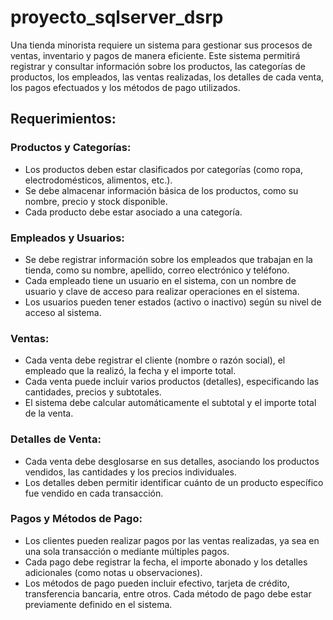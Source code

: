 # proyecto_sqlserver_dsrp

Una tienda minorista requiere un sistema para gestionar sus procesos de ventas, inventario y pagos de manera eficiente. Este sistema permitirá registrar y consultar información sobre los productos, las categorías de productos, los empleados, las ventas realizadas, los detalles de cada venta, los pagos efectuados y los métodos de pago utilizados.

## Requerimientos:

### Productos y Categorías:
- Los productos deben estar clasificados por categorías (como ropa, electrodomésticos, alimentos, etc.).
- Se debe almacenar información básica de los productos, como su nombre, precio y stock disponible.
- Cada producto debe estar asociado a una categoría.

### Empleados y Usuarios:
- Se debe registrar información sobre los empleados que trabajan en la tienda, como su nombre, apellido, correo electrónico y teléfono.
- Cada empleado tiene un usuario en el sistema, con un nombre de usuario y clave de acceso para realizar operaciones en el sistema.
- Los usuarios pueden tener estados (activo o inactivo) según su nivel de acceso al sistema.

### Ventas:
- Cada venta debe registrar el cliente (nombre o razón social), el empleado que la realizó, la fecha y el importe total.
- Cada venta puede incluir varios productos (detalles), especificando las cantidades, precios y subtotales.
- El sistema debe calcular automáticamente el subtotal y el importe total de la venta.

### Detalles de Venta:
- Cada venta debe desglosarse en sus detalles, asociando los productos vendidos, las cantidades y los precios individuales.
- Los detalles deben permitir identificar cuánto de un producto específico fue vendido en cada transacción.

### Pagos y Métodos de Pago:
- Los clientes pueden realizar pagos por las ventas realizadas, ya sea en una sola transacción o mediante múltiples pagos.
- Cada pago debe registrar la fecha, el importe abonado y los detalles adicionales (como notas u observaciones).
- Los métodos de pago pueden incluir efectivo, tarjeta de crédito, transferencia bancaria, entre otros. Cada método de pago debe estar previamente definido en el sistema.
